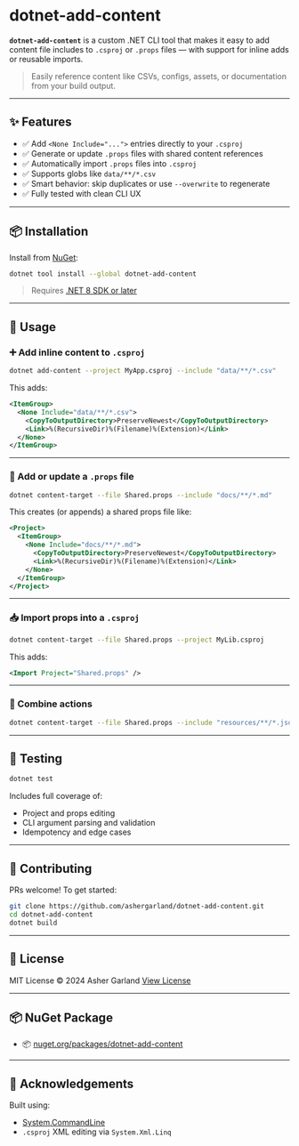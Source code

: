 # dotnet-add-content

**`dotnet-add-content`** is a custom .NET CLI tool that makes it easy to add content file includes to `.csproj` or `.props` files — with support for inline adds or reusable imports.

> Easily reference content like CSVs, configs, assets, or documentation from your build output.

---

## ✨ Features

- ✅ Add `<None Include="...">` entries directly to your `.csproj`
- ✅ Generate or update `.props` files with shared content references
- ✅ Automatically import `.props` files into `.csproj`
- ✅ Supports globs like `data/**/*.csv`
- ✅ Smart behavior: skip duplicates or use `--overwrite` to regenerate
- ✅ Fully tested with clean CLI UX

---

## 📦 Installation

Install from [NuGet](https://www.nuget.org/packages/dotnet-add-content):

```bash
dotnet tool install --global dotnet-add-content
````

> Requires [.NET 8 SDK or later](https://dotnet.microsoft.com/en-us/download)

---

## 🚀 Usage

### ➕ Add inline content to `.csproj`

```bash
dotnet add-content --project MyApp.csproj --include "data/**/*.csv"
```

This adds:

```xml
<ItemGroup>
  <None Include="data/**/*.csv">
    <CopyToOutputDirectory>PreserveNewest</CopyToOutputDirectory>
    <Link>%(RecursiveDir)%(Filename)%(Extension)</Link>
  </None>
</ItemGroup>
```

---

### 📁 Add or update a `.props` file

```bash
dotnet content-target --file Shared.props --include "docs/**/*.md"
```

This creates (or appends) a shared props file like:

```xml
<Project>
  <ItemGroup>
    <None Include="docs/**/*.md">
      <CopyToOutputDirectory>PreserveNewest</CopyToOutputDirectory>
      <Link>%(RecursiveDir)%(Filename)%(Extension)</Link>
    </None>
  </ItemGroup>
</Project>
```

---

### 📥 Import props into a `.csproj`

```bash
dotnet content-target --file Shared.props --project MyLib.csproj
```

This adds:

```xml
<Import Project="Shared.props" />
```

---

### 🔁 Combine actions

```bash
dotnet content-target --file Shared.props --include "resources/**/*.json" --project App.csproj
```

---

## 🧪 Testing

```bash
dotnet test
```

Includes full coverage of:

* Project and props editing
* CLI argument parsing and validation
* Idempotency and edge cases

---

## 🤝 Contributing

PRs welcome! To get started:

```bash
git clone https://github.com/ashergarland/dotnet-add-content.git
cd dotnet-add-content
dotnet build
```

---

## 📄 License

MIT License © 2024 Asher Garland
[View License](LICENSE)

---

## 📦 NuGet Package

* 📦 [nuget.org/packages/dotnet-add-content](https://www.nuget.org/packages/dotnet-add-content)

---

## 👏 Acknowledgements

Built using:

* [System.CommandLine](https://github.com/dotnet/command-line-api)
* `.csproj` XML editing via `System.Xml.Linq`

````